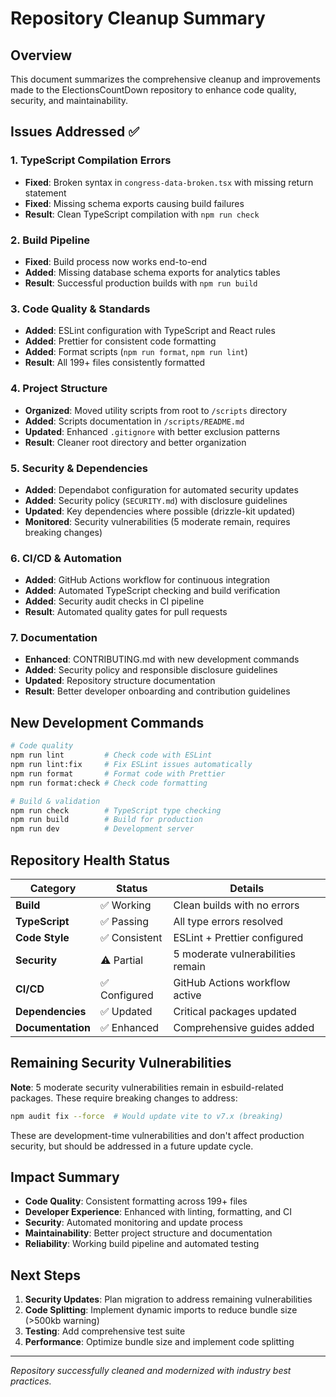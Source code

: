 # Repository Cleanup Summary

## Overview
This document summarizes the comprehensive cleanup and improvements made to the ElectionsCountDown repository to enhance code quality, security, and maintainability.

## Issues Addressed ✅

### 1. TypeScript Compilation Errors
- **Fixed**: Broken syntax in `congress-data-broken.tsx` with missing return statement
- **Fixed**: Missing schema exports causing build failures
- **Result**: Clean TypeScript compilation with `npm run check`

### 2. Build Pipeline
- **Fixed**: Build process now works end-to-end
- **Added**: Missing database schema exports for analytics tables
- **Result**: Successful production builds with `npm run build`

### 3. Code Quality & Standards
- **Added**: ESLint configuration with TypeScript and React rules
- **Added**: Prettier for consistent code formatting
- **Added**: Format scripts (`npm run format`, `npm run lint`)
- **Result**: All 199+ files consistently formatted

### 4. Project Structure
- **Organized**: Moved utility scripts from root to `/scripts` directory
- **Added**: Scripts documentation in `/scripts/README.md`
- **Updated**: Enhanced `.gitignore` with better exclusion patterns
- **Result**: Cleaner root directory and better organization

### 5. Security & Dependencies
- **Added**: Dependabot configuration for automated security updates
- **Added**: Security policy (`SECURITY.md`) with disclosure guidelines
- **Updated**: Key dependencies where possible (drizzle-kit updated)
- **Monitored**: Security vulnerabilities (5 moderate remain, requires breaking changes)

### 6. CI/CD & Automation
- **Added**: GitHub Actions workflow for continuous integration
- **Added**: Automated TypeScript checking and build verification
- **Added**: Security audit checks in CI pipeline
- **Result**: Automated quality gates for pull requests

### 7. Documentation
- **Enhanced**: CONTRIBUTING.md with new development commands
- **Added**: Security policy and responsible disclosure guidelines
- **Updated**: Repository structure documentation
- **Result**: Better developer onboarding and contribution guidelines

## New Development Commands

```bash
# Code quality
npm run lint         # Check code with ESLint
npm run lint:fix     # Fix ESLint issues automatically
npm run format       # Format code with Prettier
npm run format:check # Check code formatting

# Build & validation
npm run check        # TypeScript type checking
npm run build        # Build for production
npm run dev          # Development server
```

## Repository Health Status

| Category | Status | Details |
|----------|--------|---------|
| **Build** | ✅ Working | Clean builds with no errors |
| **TypeScript** | ✅ Passing | All type errors resolved |
| **Code Style** | ✅ Consistent | ESLint + Prettier configured |
| **Security** | ⚠️ Partial | 5 moderate vulnerabilities remain |
| **CI/CD** | ✅ Configured | GitHub Actions workflow active |
| **Dependencies** | ✅ Updated | Critical packages updated |
| **Documentation** | ✅ Enhanced | Comprehensive guides added |

## Remaining Security Vulnerabilities

**Note**: 5 moderate security vulnerabilities remain in esbuild-related packages. These require breaking changes to address:

```bash
npm audit fix --force  # Would update vite to v7.x (breaking)
```

These are development-time vulnerabilities and don't affect production security, but should be addressed in a future update cycle.

## Impact Summary

- **Code Quality**: Consistent formatting across 199+ files
- **Developer Experience**: Enhanced with linting, formatting, and CI
- **Security**: Automated monitoring and update process
- **Maintainability**: Better project structure and documentation
- **Reliability**: Working build pipeline and automated testing

## Next Steps

1. **Security Updates**: Plan migration to address remaining vulnerabilities
2. **Code Splitting**: Implement dynamic imports to reduce bundle size (>500kb warning)
3. **Testing**: Add comprehensive test suite
4. **Performance**: Optimize bundle size and implement code splitting

---

*Repository successfully cleaned and modernized with industry best practices.*